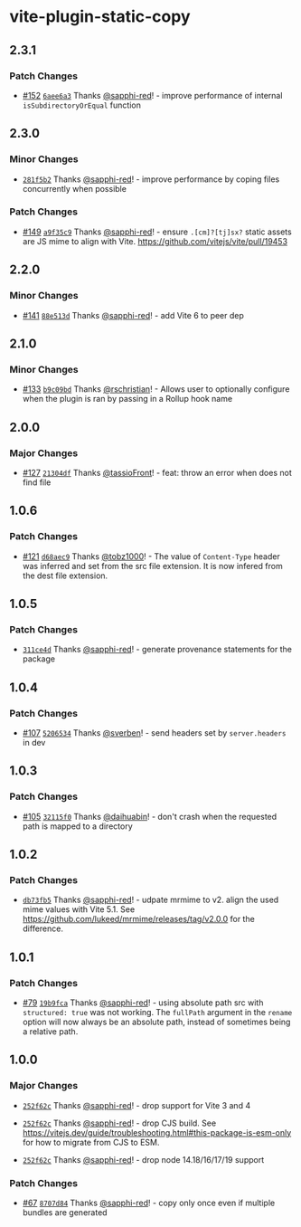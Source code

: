 # vite-plugin-static-copy

## 2.3.1

### Patch Changes

- [#152](https://github.com/sapphi-red/vite-plugin-static-copy/pull/152) [`6aee6a3`](https://github.com/sapphi-red/vite-plugin-static-copy/commit/6aee6a3d8caf6d08bedeb4c97fb7580fd904b895) Thanks [@sapphi-red](https://github.com/sapphi-red)! - improve performance of internal `isSubdirectoryOrEqual` function

## 2.3.0

### Minor Changes

- [`281f5b2`](https://github.com/sapphi-red/vite-plugin-static-copy/commit/281f5b22aaa23a055af93553da8c84932ef31c41) Thanks [@sapphi-red](https://github.com/sapphi-red)! - improve performance by coping files concurrently when possible

### Patch Changes

- [#149](https://github.com/sapphi-red/vite-plugin-static-copy/pull/149) [`a9f35c9`](https://github.com/sapphi-red/vite-plugin-static-copy/commit/a9f35c9557b0ab710006c83418c3c982c2eb746e) Thanks [@sapphi-red](https://github.com/sapphi-red)! - ensure `.[cm]?[tj]sx?` static assets are JS mime to align with Vite. https://github.com/vitejs/vite/pull/19453

## 2.2.0

### Minor Changes

- [#141](https://github.com/sapphi-red/vite-plugin-static-copy/pull/141) [`88e513d`](https://github.com/sapphi-red/vite-plugin-static-copy/commit/88e513d37e7be5bc35c4f75737f1eabb230510a8) Thanks [@sapphi-red](https://github.com/sapphi-red)! - add Vite 6 to peer dep

## 2.1.0

### Minor Changes

- [#133](https://github.com/sapphi-red/vite-plugin-static-copy/pull/133) [`b9c09bd`](https://github.com/sapphi-red/vite-plugin-static-copy/commit/b9c09bd80d6706113bd4715c3cd68e6819e19f58) Thanks [@rschristian](https://github.com/rschristian)! - Allows user to optionally configure when the plugin is ran by passing in a Rollup hook name

## 2.0.0

### Major Changes

- [#127](https://github.com/sapphi-red/vite-plugin-static-copy/pull/127) [`21304df`](https://github.com/sapphi-red/vite-plugin-static-copy/commit/21304df03f6ad668d316653ee9d48c4fbc633bde) Thanks [@tassioFront](https://github.com/tassioFront)! - feat: throw an error when does not find file

## 1.0.6

### Patch Changes

- [#121](https://github.com/sapphi-red/vite-plugin-static-copy/pull/121) [`d68aec9`](https://github.com/sapphi-red/vite-plugin-static-copy/commit/d68aec950e58b16bac0f5621bf5d9636340109c8) Thanks [@tobz1000](https://github.com/tobz1000)! - The value of `Content-Type` header was inferred and set from the src file extension. It is now infered from the dest file extension.

## 1.0.5

### Patch Changes

- [`311ce4d`](https://github.com/sapphi-red/vite-plugin-static-copy/commit/311ce4d0c253402820d1fccb8d59a9e8a71ce967) Thanks [@sapphi-red](https://github.com/sapphi-red)! - generate provenance statements for the package

## 1.0.4

### Patch Changes

- [#107](https://github.com/sapphi-red/vite-plugin-static-copy/pull/107) [`5206534`](https://github.com/sapphi-red/vite-plugin-static-copy/commit/520653429a0aa2122feee9edbacc2195fd2624e4) Thanks [@sverben](https://github.com/sverben)! - send headers set by `server.headers` in dev

## 1.0.3

### Patch Changes

- [#105](https://github.com/sapphi-red/vite-plugin-static-copy/pull/105) [`32115f0`](https://github.com/sapphi-red/vite-plugin-static-copy/commit/32115f01abc98b9f128c427d1ffb4363860c5a95) Thanks [@daihuabin](https://github.com/daihuabin)! - don't crash when the requested path is mapped to a directory

## 1.0.2

### Patch Changes

- [`db73fb5`](https://github.com/sapphi-red/vite-plugin-static-copy/commit/db73fb50ed471b53cf6fd365443edd163a695e58) Thanks [@sapphi-red](https://github.com/sapphi-red)! - udpate mrmime to v2. align the used mime values with Vite 5.1. See https://github.com/lukeed/mrmime/releases/tag/v2.0.0 for the difference.

## 1.0.1

### Patch Changes

- [#79](https://github.com/sapphi-red/vite-plugin-static-copy/pull/79) [`19b9fca`](https://github.com/sapphi-red/vite-plugin-static-copy/commit/19b9fcade3a3a6b3249f27397a834d5a4c0321cb) Thanks [@sapphi-red](https://github.com/sapphi-red)! - using absolute path src with `structured: true` was not working. The `fullPath` argument in the `rename` option will now always be an absolute path, instead of sometimes being a relative path.

## 1.0.0

### Major Changes

- [`252f62c`](https://github.com/sapphi-red/vite-plugin-static-copy/commit/252f62ce6c3371367b4593b5c940371a88292021) Thanks [@sapphi-red](https://github.com/sapphi-red)! - drop support for Vite 3 and 4

- [`252f62c`](https://github.com/sapphi-red/vite-plugin-static-copy/commit/252f62ce6c3371367b4593b5c940371a88292021) Thanks [@sapphi-red](https://github.com/sapphi-red)! - drop CJS build. See https://vitejs.dev/guide/troubleshooting.html#this-package-is-esm-only for how to migrate from CJS to ESM.

- [`252f62c`](https://github.com/sapphi-red/vite-plugin-static-copy/commit/252f62ce6c3371367b4593b5c940371a88292021) Thanks [@sapphi-red](https://github.com/sapphi-red)! - drop node 14.18/16/17/19 support

### Patch Changes

- [#67](https://github.com/sapphi-red/vite-plugin-static-copy/pull/67) [`8707d84`](https://github.com/sapphi-red/vite-plugin-static-copy/commit/8707d84d478c3b183cf8639d27158aba9318a0c6) Thanks [@sapphi-red](https://github.com/sapphi-red)! - copy only once even if multiple bundles are generated
